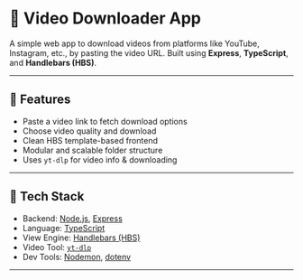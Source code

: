 # 🎥 Video Downloader App

A simple web app to download videos from platforms like YouTube, Instagram, etc., by pasting the video URL. Built using **Express**, **TypeScript**, and **Handlebars (HBS)**.

---

## 🚀 Features

- Paste a video link to fetch download options
- Choose video quality and download
- Clean HBS template-based frontend
- Modular and scalable folder structure
- Uses `yt-dlp` for video info & downloading

---

## 🧰 Tech Stack

- Backend: [Node.js](https://nodejs.org), [Express](https://expressjs.com)
- Language: [TypeScript](https://www.typescriptlang.org/)
- View Engine: [Handlebars (HBS)](https://handlebarsjs.com/)
- Video Tool: [`yt-dlp`](https://github.com/yt-dlp/yt-dlp)
- Dev Tools: [Nodemon](https://www.npmjs.com/package/nodemon), [dotenv](https://www.npmjs.com/package/dotenv)

---